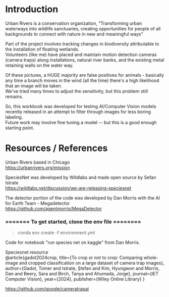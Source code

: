 # Introduction
Urban Rivers is a conservation organization, "Transforming urban waterways into wildlife sanctuaries, creating opportunities for people of all backgrounds to connect with nature in new and meaningful ways"  

Part of the project involves tracking changes in biodiversity attributable to the installation of floating wetlands.  
Volunteers (like me) have placed and maintain motion detection cameras (camera traps) along installations, natural river banks, and the existing metal retaining walls on the water way.  

Of these pictures, a HUGE majority are false positives for animals - basically any time a branch moves in the wind (all the time) there's a high likelihood that an image will be taken.  
We've tried many times to adjust the sensitivity, but this problem still remains.  

So, this workbook was developed for testing AI/Computer Vision models recently released in an attempt to filter through images for less boring labeling.  
Future work may involve fine tuning a model -- but this is a good enough starting point.  


# Resources / References
Urban Rivers based in Chicago  
https://urbanrivers.org/mission  

SpeciesNet was developed by Wildlabs and made open source by Sefan Istrate  
https://wildlabs.net/discussion/we-are-releasing-speciesnet  

The detector portion of the code was developed by Dan Morris with the AI for Earth Team - Megadetector  
https://github.com/agentmorris/MegaDetector  

### ======= To get started, clone the env file ========
> conda env create -f environment.yml



Code for notebook "run species net on kaggle" from Dan Morris.  


Speciesnet resource  
@article{gadot2024crop,
  title={To crop or not to crop: Comparing whole-image and cropped classification on a large dataset of camera trap images},
  author={Gadot, Tomer and Istrate, Ștefan and Kim, Hyungwon and Morris, Dan and Beery, Sara and Birch, Tanya and Ahumada, Jorge},
  journal={IET Computer Vision},
  year={2024},
  publisher={Wiley Online Library}
}

https://github.com/google/cameratrapai
